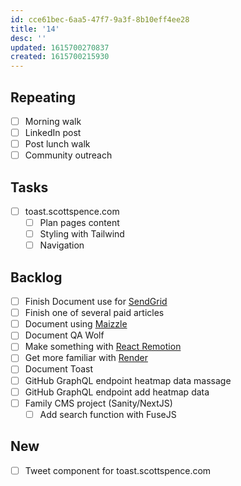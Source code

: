 ```yaml
---
id: cce61bec-6aa5-47f7-9a3f-8b10eff4ee28
title: '14'
desc: ''
updated: 1615700270837
created: 1615700215930
---
```


## Repeating

- [ ] Morning walk
- [ ] LinkedIn post
- [ ] Post lunch walk
- [ ] Community outreach

## Tasks

- [ ] toast.scottspence.com
  - [ ] Plan pages content
  - [ ] Styling with Tailwind
  - [ ] Navigation

## Backlog

- [ ] Finish Document use for [SendGrid]
- [ ] Finish one of several paid articles
- [ ] Document using [Maizzle]
- [ ] Document QA Wolf
- [ ] Make something with [React Remotion]
- [ ] Get more familiar with [Render]
- [ ] Document Toast
- [ ] GitHub GraphQL endpoint heatmap data massage
- [ ] GitHub GraphQL endpoint add heatmap data
- [ ] Family CMS project (Sanity/NextJS)
  - [ ] Add search function with FuseJS

## New

- [ ] Tweet component for toast.scottspence.com

<!-- Links -->

[react remotion]:
  https://twitter.com/JNYBGR/status/1358824089960542208
[maizzle]: https://maizzle.com/
[sendgrid]: https://app.sendgrid.com
[render]: https://render.com/
